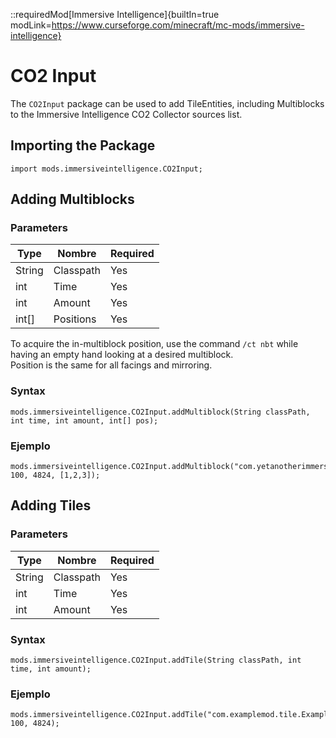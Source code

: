 ::requiredMod[Immersive Intelligence]{builtIn=true modLink=https://www.curseforge.com/minecraft/mc-mods/immersive-intelligence}

# CO2 Input

The `CO2Input` package can be used to add TileEntities, including Multiblocks to the Immersive Intelligence CO2 Collector sources list.

## Importing the Package

```zenscript
import mods.immersiveintelligence.CO2Input;
```

## Adding Multiblocks

### Parameters

| Type   | Nombre    | Required |
| ------ | --------- | -------- |
| String | Classpath | Yes      |
| int    | Time      | Yes      |
| int    | Amount    | Yes      |
| int[]  | Positions | Yes      |

To acquire the in-multiblock position, use the command `/ct nbt` while having an empty hand looking at a desired multiblock.  
Position is the same for all facings and mirroring.

### Syntax

```zenscript
mods.immersiveintelligence.CO2Input.addMultiblock(String classPath, int time, int amount, int[] pos);
```

### Ejemplo

```zenscript
mods.immersiveintelligence.CO2Input.addMultiblock("com.yetanotherimmersiveaddon.blocks.multiblock.ExampleMultiblock", 100, 4824, [1,2,3]);
```

## Adding Tiles
### Parameters

| Type   | Nombre    | Required |
| ------ | --------- | -------- |
| String | Classpath | Yes      |
| int    | Time      | Yes      |
| int    | Amount    | Yes      |

### Syntax

```zenscript
mods.immersiveintelligence.CO2Input.addTile(String classPath, int time, int amount);
```

### Ejemplo

```zenscript
mods.immersiveintelligence.CO2Input.addTile("com.examplemod.tile.ExampleTile", 100, 4824);
```